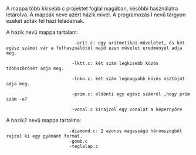 A mappa több kkisebb c projektet foglal magában, későbbi használatra letárolva.
A mappák neve azért házik mivel. A programozás I nevű tárgyon ezeket adták fel házi feladatnak.

A hazik nevű mappa tartalam: 
                              
                              -arit.c: egy aritmetikai műveletet, és két egész számot vár a felhasználótól majd ezen művelet eredményét adja meg.
                             
                             -lktt.c: két szám legkisebb közös többszörösét adja meg.
                             
                             -lnko.c: két szám legnagyobb közös osztóját adja meg.
                             
                             -prim.c: eldönti egy egész számról ,hogy prím szám -e?
                             
                             -vonal.c kirajzol egy vonalat a képernyőre

A hazik2 nevű mappa tartalma:
                            
                            
                            -diamond.c: 2 azonos magasságú háromszögből rajzol ki egy gyémánt formát.
                            -gomb.c
                            -teglalap.c
                            
                            
